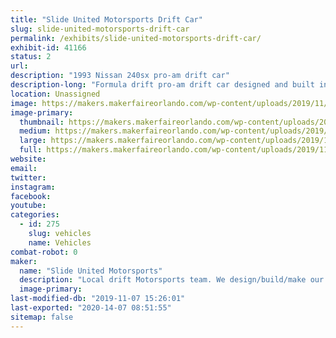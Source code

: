 ```yaml
---
title: "Slide United Motorsports Drift Car"
slug: slide-united-motorsports-drift-car
permalink: /exhibits/slide-united-motorsports-drift-car/
exhibit-id: 41166
status: 2
url: 
description: "1993 Nissan 240sx pro-am drift car"
description-long: "Formula drift pro-am drift car designed and built in a home garage using maker’s tools (3d printing, welding, etc...) and an engineering background. "
location: Unassigned
image: https://makers.makerfaireorlando.com/wp-content/uploads/2019/11/428BAE1B-125D-4D35-98AB-D065AD8EBE40-1024x553.jpeg
image-primary:
  thumbnail: https://makers.makerfaireorlando.com/wp-content/uploads/2019/11/428BAE1B-125D-4D35-98AB-D065AD8EBE40-150x150.jpeg
  medium: https://makers.makerfaireorlando.com/wp-content/uploads/2019/11/428BAE1B-125D-4D35-98AB-D065AD8EBE40-300x162.jpeg
  large: https://makers.makerfaireorlando.com/wp-content/uploads/2019/11/428BAE1B-125D-4D35-98AB-D065AD8EBE40-1024x553.jpeg
  full: https://makers.makerfaireorlando.com/wp-content/uploads/2019/11/428BAE1B-125D-4D35-98AB-D065AD8EBE40.jpeg
website: 
email: 
twitter: 
instagram: 
facebook: 
youtube: 
categories:
  - id: 275
    slug: vehicles
    name: Vehicles
combat-robot: 0
maker:
  name: "Slide United Motorsports"
  description: "Local drift Motorsports team. We design/build/make our racecars out of our own home garages. "
  image-primary: 
last-modified-db: "2019-11-07 15:26:01"
last-exported: "2020-14-07 08:51:55"
sitemap: false
---
```

